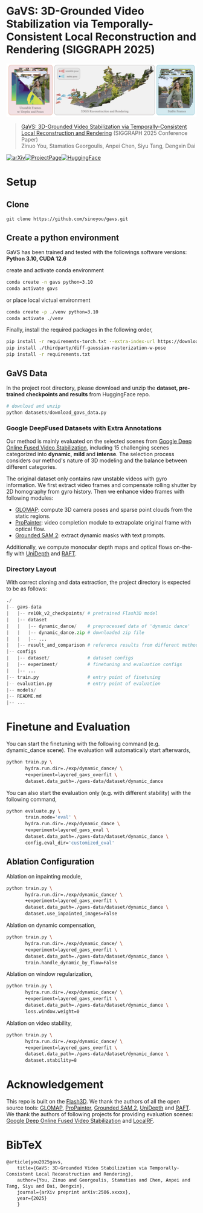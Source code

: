 
# GaVS: 3D-Grounded Video Stabilization via Temporally-Consistent Local Reconstruction and Rendering (SIGGRAPH 2025)

<p align="center">
  <img src="assets/teaser.png" />
</p>


> [GaVS: 3D-Grounded Video Stabilization via Temporally-Consistent Local Reconstruction and Rendering](https://drive.google.com/file/d/1EODPfxaPR-fBLhlAVOdTHz7MTe9XBTJk/view?usp=sharing) (SIGGRAPH 2025 Conference Paper)  
> Zinuo You,  Stamatios Georgoulis,  Anpei Chen,  Siyu Tang,  Dengxin Dai

[![arXiv](https://img.shields.io/badge/arXiv-paper-blue?logo=arxiv&color=%23B31B1B)](https://drive.google.com/file/d/1EODPfxaPR-fBLhlAVOdTHz7MTe9XBTJk/view?usp=drive_link)[![ProjectPage](https://img.shields.io/badge/Project_Page-GaVS-blue)](https://sinoyou.github.io/gavs/)[![HuggingFace](https://img.shields.io/badge/%F0%9F%A4%97%20HuggingFace-Dataset-yellow)](https://huggingface.co/datasets/sinoyou/gavs-data/tree/main/dataset)



# Setup

## Clone

```
git clone https://github.com/sinoyou/gavs.git
```

## Create a python environment

GaVS has been trained and tested with the followings software versions: **Python 3.10, CUDA 12.6**

create and activate conda environment 

```sh
conda create -n gavs python=3.10
conda activate gavs
```

or place local victual environment

```sh
conda create -p ./venv python=3.10
conda activate ./venv
```

Finally, install the required packages in the following order, 

```sh
pip install -r requirements-torch.txt --extra-index-url https://download.pytorch.org/whl/cu126
pip install ./thirdparty/diff-gaussian-rasterization-w-pose
pip install -r requirements.txt
```

## GaVS Data

In the project root directory, please download and unzip the **dataset, pre-trained checkpoints and results** from HuggingFace repo. 

```python
# download and unzip
python datasets/download_gavs_data.py
```

### Google DeepFused Datasets with Extra Annotations

Our method is mainly evaluated on the selected scenes from [Google Deep Online Fused Video Stabilization](https://zhmeishi.github.io/dvs/), including  15 challenging scenes categorized into **dynamic**, **mild** and **intense**. The selection process considers our method's nature of 3D modeling and the balance between different categories. 

The original dataset only contains raw unstable videos with gyro information. We first extract video frames and compensate rolling shutter by 2D homography from gyro history. Then we enhance video frames with following modules:

- [GLOMAP](https://github.com/sczhou/ProPainter): compute 3D camera poses and sparse point clouds from the static regions. 
- [ProPainter](https://github.com/sczhou/ProPainter): video completion module to extrapolate original frame with optical flow. 
- [Grounded SAM 2](https://github.com/IDEA-Research/Grounded-SAM-2): extract dynamic masks with text prompts. 

Additionally, we compute monocular depth maps and optical flows on-the-fly with [UniDepth](https://github.com/lpiccinelli-eth/UniDepth) and [RAFT](https://github.com/princeton-vl/RAFT). 

### Directory Layout

With correct cloning and data extraction, the project directory is expected to be as follows:

```python
./
|-- gavs-data 
|   |-- re10k_v2_checkpoints/ # pretrained Flash3D model
|   |-- dataset
|   |   |-- dynamic_dance/    # preprocessed data of 'dynamic dance'
|   |   |-- dynamic_dance.zip # downloaded zip file 
|   |   |-- ...
|   |-- result_and_comparison # reference results from different methods
|-- configs
|   |-- dataset/              # dataset configs
|   |-- experiment/           # finetuning and evaluation configs
|   |-- ...
|-- train.py                  # entry point of finetuning
|-- evaluation.py             # entry point of evaluation
|-- models/
|-- README.md
|-- ...
```



# Finetune and Evaluation

You can start the finetuning with the following command (e.g. dynamic_dance scene). The evaluation will automatically start afterwards,  

```bash
python train.py \
       hydra.run.dir=./exp/dynamic_dance/ \
       +experiment=layered_gavs_overfit \
       dataset.data_path=./gavs-data/dataset/dynamic_dance
```

You can also start the evaluation only (e.g. with different stability) with the following command, 

```bash
python evaluate.py \
       train.mode='eval' \
       hydra.run.dir=./exp/dynamic_dance \
       +experiment=layered_gavs_eval \
       dataset.data_path=./gavs-data/dataset/dynamic_dance \
       config.eval_dir='customized_eval'
```

## Ablation Configuration
Ablation on inpainting module, 

```bash
python train.py \
       hydra.run.dir=./exp/dynamic_dance/ \
       +experiment=layered_gavs_overfit \
       dataset.data_path=./gavs-data/dataset/dynamic_dance \
       dataset.use_inpainted_images=False
```

Ablation on dynamic compensation, 

```bash
python train.py \
       hydra.run.dir=./exp/dynamic_dance/ \
       +experiment=layered_gavs_overfit \
       dataset.data_path=./gavs-data/dataset/dynamic_dance \
       train.handle_dynamic_by_flow=False
```

Ablation on window regularization, 

```bash
python train.py \
       hydra.run.dir=./exp/dynamic_dance/ \
       +experiment=layered_gavs_overfit \
       dataset.data_path=./gavs-data/dataset/dynamic_dance \
       loss.window.weight=0
```

Ablation on video stability, 

```bash
python train.py \
       hydra.run.dir=./exp/dynamic_dance/ \
       +experiment=layered_gavs_overfit \
       dataset.data_path=./gavs-data/dataset/dynamic_dance \
       dataset.stability=8
```

# Acknowledgement

This repo is built on the [Flash3D](https://github.com/eldar/flash3d). We thank the authors of all the open source tools: [GLOMAP](https://github.com/sczhou/ProPainter), [ProPainter](https://github.com/sczhou/ProPainter), [Grounded SAM 2](https://github.com/IDEA-Research/Grounded-SAM-2), [UniDepth](https://github.com/lpiccinelli-eth/UniDepth) and [RAFT](https://github.com/princeton-vl/RAFT). We thank the authors of following projects for providing evaluation scenes: [Google Deep Online Fused Video Stabilization](https://zhmeishi.github.io/dvs/) and [LocalRF](https://github.com/facebookresearch/localrf). 



# BibTeX

```
@article{you2025gavs,
    title={GaVS: 3D-Grounded Video Stabilization via Temporally-Consistent Local Reconstruction and Rendering},
    author={You, Zinuo and Georgoulis, Stamatios and Chen, Anpei and Tang, Siyu and Dai, Dengxin},
    journal={arXiv preprint arXiv:2506.xxxxx},
    year={2025}
    }
```